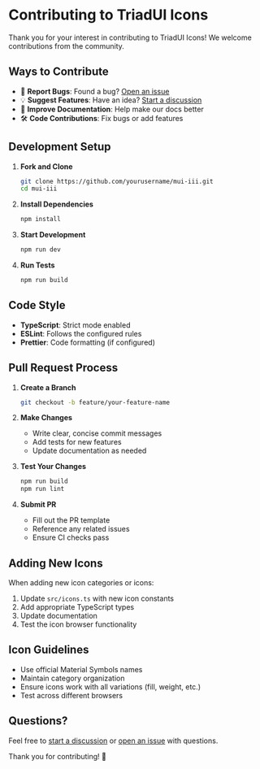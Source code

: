 # Contributing to TriadUI Icons

Thank you for your interest in contributing to TriadUI Icons! We welcome contributions from the community.

## Ways to Contribute

- 🐛 **Report Bugs**: Found a bug? [Open an issue](https://github.com/yourusername/mui-iii/issues)
- 💡 **Suggest Features**: Have an idea? [Start a discussion](https://github.com/yourusername/mui-iii/discussions)
- 📝 **Improve Documentation**: Help make our docs better
- 🛠️ **Code Contributions**: Fix bugs or add features

## Development Setup

1. **Fork and Clone**
   ```bash
   git clone https://github.com/yourusername/mui-iii.git
   cd mui-iii
   ```

2. **Install Dependencies**
   ```bash
   npm install
   ```

3. **Start Development**
   ```bash
   npm run dev
   ```

4. **Run Tests**
   ```bash
   npm run build
   ```

## Code Style

- **TypeScript**: Strict mode enabled
- **ESLint**: Follows the configured rules
- **Prettier**: Code formatting (if configured)

## Pull Request Process

1. **Create a Branch**
   ```bash
   git checkout -b feature/your-feature-name
   ```

2. **Make Changes**
   - Write clear, concise commit messages
   - Add tests for new features
   - Update documentation as needed

3. **Test Your Changes**
   ```bash
   npm run build
   npm run lint
   ```

4. **Submit PR**
   - Fill out the PR template
   - Reference any related issues
   - Ensure CI checks pass

## Adding New Icons

When adding new icon categories or icons:

1. Update `src/icons.ts` with new icon constants
2. Add appropriate TypeScript types
3. Update documentation
4. Test the icon browser functionality

## Icon Guidelines

- Use official Material Symbols names
- Maintain category organization
- Ensure icons work with all variations (fill, weight, etc.)
- Test across different browsers

## Questions?

Feel free to [start a discussion](https://github.com/yourusername/mui-iii/discussions) or [open an issue](https://github.com/yourusername/mui-iii/issues) with questions.

Thank you for contributing! 🎉
